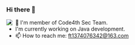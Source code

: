 ### Hi there 👋

<img 
   align="left" 
   src="https://github-readme-stats.vercel.app/api?username=youki992&show_icons=true&icon_color=E65A65&text_color=adbac7&bg_color=2d333b&hide_title=true&hide_border=true" 
/>

- 🔭 I'm member of Code4th Sec Team.
- I'm currently working on Java development.
- 📫 How to reach me: ft1374076342@163.com


